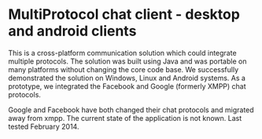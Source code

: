 # MultiProtocol chat client - desktop and android clients

This is a cross-platform communication solution which could integrate multiple protocols. The solution was built using Java and was portable on many platforms without changing the core code base. We successfully demonstrated the solution on Windows, Linux and Android systems. As a prototype, we integrated the Facebook and Google (formerly XMPP) chat protocols.

Google and Facebook have both changed their chat protocols and migrated away from xmpp. The current state of the application is not known. Last tested February 2014.
